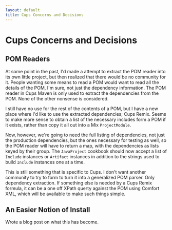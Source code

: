 ```yaml
---
layout: default
title: Cups Concerns and Decisions
---
```


# Cups Concerns and Decisions

## POM Readers

At some point in the past, I'd made a attempt to extract the POM reader into its
own little project, but then realized that there would be no community for it.
People wanting some means to read a POM would want to read all the details of
the POM, I'm sure, not just the dependency information. The POM reader in Cups
Maven is only used to extract the dependencies from the POM. None of the other
nonsense is considered.

I still have no use for the rest of the contents of a POM, but I have a new
place where I'd like to use the extracted dependencies; Cups Remix. Seems to
make more sense to obtain a list of the necessary includes form a POM if it
exists, rather than copy it all out into a Mix `ProjectModule`.

Now, however, we're going to need the full listing of dependencies, not just the
production dependencies, but the ones necessary for testing as well, so the POM
reader will have to return a map, with the dependencies as lists keyed by their
group. The `JavaProject` cookbook should now accept a list of `Include`
instances or `Artifact` instances in addition to the strings used to build
`Include` instances one at a time.

This is still something that is specific to Cups. I don't want another community
to try to form to turn it into a generalized POM parser. Only dependency
extraction. If something else is needed by a Cups Remix formula, it can be a
one off XPath querty against the POM using Comfort XML, which will be available
to make such things simple.

## An Easier Notion of Install

Wrote a blog post on what this has become.
